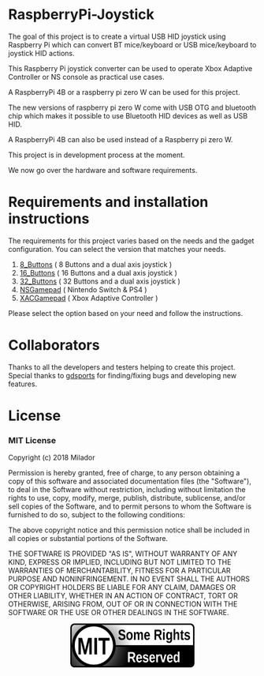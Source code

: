 # RaspberryPi-Joystick

The goal of this project is to create a virtual USB HID joystick using Raspberry Pi which can convert BT mice/keyboard or USB mice/keyboard to joystick HID actions.

This Raspberry Pi joystick converter can be used to operate Xbox Adaptive Controller or NS console as practical use cases.

A RaspberryPi 4B or a raspberry pi zero W can be used for this project.

The new versions of raspberry pi zero W come with USB OTG and bluetooth chip which makes it possible to use Bluetooth HID devices as well as USB HID.

A RaspberryPi 4B can also be used instead of a Raspberry pi zero W.

This project is in development process at the moment.

We now go over the hardware and software requirements.

# Requirements and installation instructions   

The requirements for this project varies based on the needs and the gadget configuration. You can select the version that matches your needs.

  1. [8_Buttons](https://github.com/milador/RaspberryPi-Joystick/blob/master/8_Buttons_Joystick/) ( 8 Buttons and a dual axis joystick )
  2. [16_Buttons](https://github.com/milador/RaspberryPi-Joystick/blob/master/16_Buttons_Joystick/) ( 16 Buttons and a dual axis joystick )
  3. [32_Buttons](https://github.com/milador/RaspberryPi-Joystick/blob/master/32_Buttons_Joystick/) ( 32 Buttons and a dual axis joystick )
  4. [NSGamepad](https://github.com/milador/RaspberryPi-Joystick/blob/master/NSGamepad/) ( Nintendo Switch & PS4 )
  5. [XACGamepad](https://github.com/milador/RaspberryPi-Joystick/blob/master/XACGamepad/) ( Xbox Adaptive Controller )
  
Please select the option based on your need and follow the instructions.

# Collaborators

Thanks to all the developers and testers helping to create this project. Special thanks to [gdsports](https://github.com/gdsports) for finding/fixing bugs and developing new features. 


# License

### MIT License

Copyright (c) 2018 Milador

Permission is hereby granted, free of charge, to any person obtaining a copy of this software and associated documentation files (the "Software"), to deal in the Software without restriction, including without limitation the rights to use, copy, modify, merge, publish, distribute, sublicense, and/or sell copies of the Software, and to permit persons to whom the Software is furnished to do so, subject to the following conditions:

The above copyright notice and this permission notice shall be included in all copies or substantial portions of the Software.

THE SOFTWARE IS PROVIDED "AS IS", WITHOUT WARRANTY OF ANY KIND, EXPRESS OR IMPLIED, INCLUDING BUT NOT LIMITED TO THE WARRANTIES OF MERCHANTABILITY, FITNESS FOR A PARTICULAR PURPOSE AND NONINFRINGEMENT. IN NO EVENT SHALL THE AUTHORS OR COPYRIGHT HOLDERS BE LIABLE FOR ANY CLAIM, DAMAGES OR OTHER LIABILITY, WHETHER IN AN ACTION OF CONTRACT, TORT OR OTHERWISE, ARISING FROM, OUT OF OR IN CONNECTION WITH THE SOFTWARE OR THE USE OR OTHER DEALINGS IN THE SOFTWARE.

<p align="center">
<img align="center" src="https://raw.githubusercontent.com/milador/milador/master/Assets/IMG/mit_license_icon.png" width="50%" height="50%" alt="MIT License"/>
</p>

  
  
